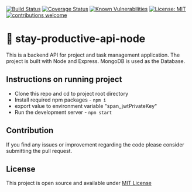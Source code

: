 [![Build Status](https://travis-ci.com/ajeetchaulagain/stay-productive-api-node.svg?branch=master)](https://travis-ci.com/ajeetchaulagain/stay-productive-api-node)
[![Coverage Status](https://coveralls.io/repos/github/ajeetchaulagain/stay-productive-api-node/badge.svg?branch=master)](https://coveralls.io/github/ajeetchaulagain/stay-productive-api-node?branch=master)
[![Known Vulnerabilities](https://snyk.io/test/github/ajeetchaulagain/stay-productive-api-node/badge.svg?targetFile=package.json)](https://snyk.io/test/github/ajeetchaulagain/stay-productive-api-node?targetFile=package.json)
[![License: MIT](https://img.shields.io/badge/License-MIT-yellow.svg)](https://opensource.org/licenses/MIT)
[![contributions welcome](https://img.shields.io/badge/contributions-welcome-brightgreen.svg?style=flat)](https://github.com/ajeetchaulagain/stay-productive-api-node/issues)

# :gem: stay-productive-api-node

This is a backend API for project and task management application. The project is built with Node and Express. MongoDB is used as the Database.

## Instructions on running project

- Clone this repo and cd to project root directory
- Install required npm packages - `npm i`
- export value to environment variable "span_jwtPrivateKey"
- Run the development server - `npm start`

## Contribution

If you find any issues or improvement regarding the code please consider submitting the pull request.

## License

This project is open source and available under [MIT License](LICENSE)
